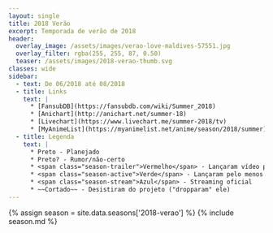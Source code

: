 ```yaml
---
layout: single
title: 2018 Verão
excerpt: Temporada de verão de 2018
header:
  overlay_image: /assets/images/verao-love-maldives-57551.jpg
  overlay_filter: rgba(255, 255, 87, 0.50)
  teaser: /assets/images/2018-verao-thumb.svg
classes: wide
sidebar:
  - text: De 06/2018 até 08/2018
  - title: Links
    text: |
      * [FansubDB](https://fansubdb.com/wiki/Summer_2018)
      * [Anichart](http://anichart.net/summer-18)
      * [Livechart](https://www.livechart.me/summer-2018/tv)
      * [MyAnimeList](https://myanimelist.net/anime/season/2018/summer)
  - title: Legenda
    text: |
      * Preto - Planejado
      * Preto? - Rumor/não-certo
      * <span class="season-trailer">Vermelho</span> - Lançaram vídeo promocional ou trailer
      * <span class="season-active">Verde</span> - Lançaram pelo menos um episódio
      * <span class="season-stream">Azul</span> - Streaming oficial
      * ~~Cortado~~ - Desistiram do projeto ("dropparam" ele)
---
```


<!-- Para editar a tabela abra o arquivo /data/seasons/2018-verao.yml -->
{% assign season = site.data.seasons['2018-verao'] %}
{% include season.md %}
